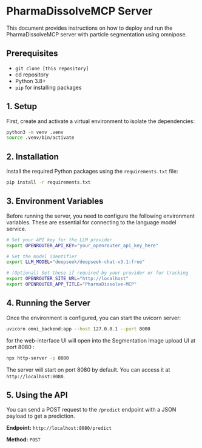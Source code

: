 # PharmaDissolveMCP Server

This document provides instructions on how to deploy and run the PharmaDissolveMCP server with particle segmentation using omnipose.

## Prerequisites

- `git clone [this repository]`
- cd repository
- Python 3.8+
- `pip` for installing packages

## 1. Setup

First, create and activate a virtual environment to isolate the dependencies:

```bash
python3 -m venv .venv
source .venv/bin/activate
```

## 2. Installation

Install the required Python packages using the `requirements.txt` file:

```bash
pip install -r requirements.txt
```

## 3. Environment Variables

Before running the server, you need to configure the following environment variables. These are essential for connecting to the language model service.

```bash
# Set your API key for the LLM provider
export OPENROUTER_API_KEY="your_openrouter_api_key_here"

# Set the model identifier
export LLM_MODEL="deepseek/deepseek-chat-v3.1:free"

# (Optional) Set these if required by your provider or for tracking
export OPENROUTER_SITE_URL="http://localhost"
export OPENROUTER_APP_TITLE="PharmaDissolve-MCP"
```

## 4. Running the Server

Once the environment is configured, you can start the uvicorn server:

```bash
uvicorn omni_backend:app --host 127.0.0.1 --port 8000

```
for the web-interface UI will open into the Segmentation Image upload UI at port 8080 :

```bash
npx http-server -p 8080
```



The server will start on port 8080 by default. You can access it at `http://localhost:8080`.

## 5. Using the API

You can send a POST request to the `/predict` endpoint with a JSON payload to get a prediction.

**Endpoint:** `http://localhost:8080/predict`

**Method:** `POST`


